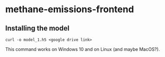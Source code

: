 # methane-emissions-frontend

## Installing the model

```console
curl -o model_1.h5 <google drive link>
```

This command works on Windows 10 and on Linux (and maybe MacOS?).
